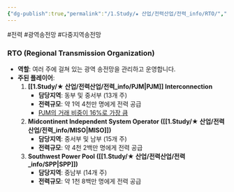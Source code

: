 ```yaml
---
{"dg-publish":true,"permalink":"/1.Study/★ 산업/전력산업/전력_info/RTO/","created":"2024-11-20T21:02:29.244+09:00","updated":"2025-06-03T20:07:21.888+09:00"}
---
```


#전력 #광역송전망 #다중지역송전망 


### RTO (Regional Transmission Organization)

- **역할**: 여러 주에 걸쳐 있는 광역 송전망을 관리하고 운영합니다.
- **주된 플레이어**:
    1. **[[1.Study/★ 산업/전력산업/전력_info/PJM\|PJM]] Interconnection**
        - **담당지역**: 동부 및 중서부 (13개 주)
        - **전력규모**: 약 1억 4천만 명에게 전력 공급
        - [PJM의 거래 비중이 16%로 가장 큼](9.3_미국전력시장분석.pdf#page=12&selection=253,0,268,1&color=yellow)
    2. **Midcontinent Independent System Operator ([[1.Study/★ 산업/전력산업/전력_info/MISO\|MISO]])**
        - **담당지역**: 중서부 및 남부 (15개 주)
        - **전력규모**: 약 4천 2백만 명에게 전력 공급
    3. **Southwest Power Pool ([[1.Study/★ 산업/전력산업/전력_info/SPP\|SPP]])**
        - **담당지역**: 중남부 (14개 주)
        - **전력규모**: 약 1천 8백만 명에게 전력 공급